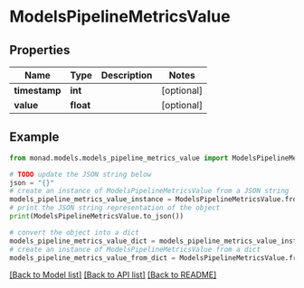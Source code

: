# ModelsPipelineMetricsValue


## Properties

Name | Type | Description | Notes
------------ | ------------- | ------------- | -------------
**timestamp** | **int** |  | [optional] 
**value** | **float** |  | [optional] 

## Example

```python
from monad.models.models_pipeline_metrics_value import ModelsPipelineMetricsValue

# TODO update the JSON string below
json = "{}"
# create an instance of ModelsPipelineMetricsValue from a JSON string
models_pipeline_metrics_value_instance = ModelsPipelineMetricsValue.from_json(json)
# print the JSON string representation of the object
print(ModelsPipelineMetricsValue.to_json())

# convert the object into a dict
models_pipeline_metrics_value_dict = models_pipeline_metrics_value_instance.to_dict()
# create an instance of ModelsPipelineMetricsValue from a dict
models_pipeline_metrics_value_from_dict = ModelsPipelineMetricsValue.from_dict(models_pipeline_metrics_value_dict)
```
[[Back to Model list]](../README.md#documentation-for-models) [[Back to API list]](../README.md#documentation-for-api-endpoints) [[Back to README]](../README.md)


